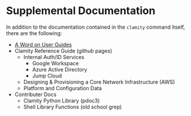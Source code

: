 # Supplemental Documentation

In addition to the documentation contained in the `clamity` command itself,
there are the following:

- [A Word on User Guides](UserGuides.md)
- Clamity Reference Guide (github pages)
    - Internal Auth/ID Services
        - Google Workspace
        - Azure Active Directory
        - Jump Cloud
    - Designing & Provisioning a Core Network Infrastructure (AWS)
    - Platform and Configuration Data
- Contributer Docs
    - Clamity Python Library (pdoc3)
    - Shell Library Functions (old school grep)
